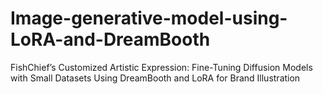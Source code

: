 # Image-generative-model-using-LoRA-and-DreamBooth
FishChief’s Customized Artistic Expression: Fine-Tuning Diffusion Models with Small Datasets Using DreamBooth and LoRA for Brand Illustration
